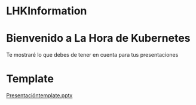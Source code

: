 # LHKInformation

# Bienvenido a La Hora de Kubernetes
Te mostraré lo que debes de tener en cuenta para tus presentaciones

# Template
[Presentacióntemplate.pptx](https://github.com/fhcn-io/LHKInformation/files/10728066/Presentaciontemplate.pptx)

